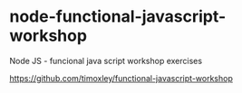 # node-functional-javascript-workshop
Node JS - funcional java script workshop exercises

https://github.com/timoxley/functional-javascript-workshop
